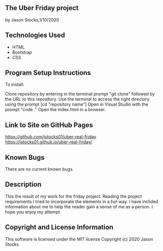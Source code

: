 ## The Uber Friday project ##



by Jason Stocks,1/10/2020


## Technologies Used ##

* HTML
* Bootstrap
* CSS

## Program Setup Instructions ##
To install:
 
 Clone repository by entering in the terminal prompt "git clone" followed by the URL to this repository. Use the terminal to access the right directory using the prompt [cd "repository name"]
 Open in Visual Studio with the prompt "code ."
 Open the index.html in a browser.
## Link to Site on GitHub Pages ##
<a>https://github.com/jstocks01/uber-real-friday</a>
<a>https://jstocks01.github.io/uber-real-friday/</a>
## Known Bugs

There are no current known bugs.  

## Description ##
This the result of my work for the friday project. Reading the project requirements I tried to incorporate the elements in a fun way. I have inclided information about me to help the reader gain a sense of  me as a person. I hope you enjoy my attempt.

## Copyright and License Information ##

This software is licensed under the MIT license
Copyright (c) 2020 Jason Stocks
